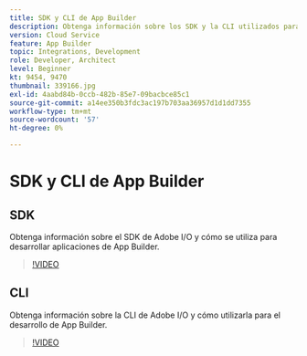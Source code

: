 ```yaml
---
title: SDK y CLI de App Builder
description: Obtenga información sobre los SDK y la CLI utilizados para desarrollar aplicaciones de App Builder.
version: Cloud Service
feature: App Builder
topic: Integrations, Development
role: Developer, Architect
level: Beginner
kt: 9454, 9470
thumbnail: 339166.jpg
exl-id: 4aabd84b-0ccb-482b-85e7-09bacbce85c1
source-git-commit: a14ee350b3fdc3ac197b703aa36957d1d1dd7355
workflow-type: tm+mt
source-wordcount: '57'
ht-degree: 0%

---
```


# SDK y CLI de App Builder

## SDK

Obtenga información sobre el SDK de Adobe I/O y cómo se utiliza para desarrollar aplicaciones de App Builder.

>[!VIDEO](https://video.tv.adobe.com/v/339166/?quality=12&learn=on)

## CLI

Obtenga información sobre la CLI de Adobe I/O y cómo utilizarla para el desarrollo de App Builder.

>[!VIDEO](https://video.tv.adobe.com/v/339167/?quality=12&learn=on)

